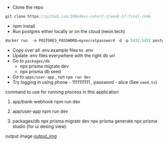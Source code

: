 - Clone the repo

```jsx
git clone https://github.com/100xdevs-cohort-2/week-17-final-code
```

- npm install
- Run postgres either locally or on the cloud (neon.tech)

```jsx
docker run  -e POSTGRES_PASSWORD=mysecretpassword -d -p 5432:5432 postgres
```

- Copy over all .env.example files to .env
- Update .env files everywhere with the right db url
- Go to `packages/db`
    - npx prisma migrate dev
    - npx prisma db seed
- Go to `apps/user-app` , run `npm run dev`
- Try logging in using phone - 1111111111 , password - alice (See `seed.ts`)



command to use for running process in this application

1) app/bank-webhook
	npm run dev

2) app/user-app
	npm run dev

3) packages/db
	npx prisma migrate dev
	npx prisma generate	
	npx prisma studio (for ui desing view)


output image
[output_img](/paytm_p2_final/)

<!-- 23:33 timeline -->